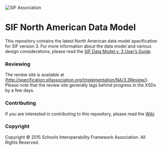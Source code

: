 ![SIF Association](https://www.sifassociation.org/PublishingImages/logo.png)
# SIF North American Data Model

This repository contains the latest North American data model specification for SIF version 3. For more information about the data model and various design considerations, please read the [SIF Data Model v. 3 User’s Guide](https://www.sifassociation.org/Specification/Documents/NA_3-1/NA_DataModel_v3_0_Guide.pdf).

### Reviewing
The review site is available at (http://specification.sifassociation.org/Implementation/NA/3.3Review/). Please note that the review site generally lags behind progress in the XSDs by a few days. 

### Contributing
If you are interested in contributing to this repository, please read the [Wiki](https://github.com/SIFAssociation/NADM/wiki).

### Copyright
Copyright &copy; 2015 Schools Interoperability Framework Association. All Rights Reserved.
